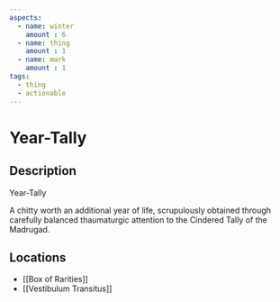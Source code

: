 ```yaml
---
aspects: 
  - name: winter
    amount : 6
  - name: thing
    amount : 1
  - name: mark
    amount : 1
tags:
  - thing
  - actionable
---
```


# Year-Tally

## Description
Year-Tally

A chitty worth an additional year of life, scrupulously obtained through carefully balanced thaumaturgic attention to the Cindered Tally of the Madrugad.
## Locations
- [[Box of Rarities]]
- [[Vestibulum Transitus]]